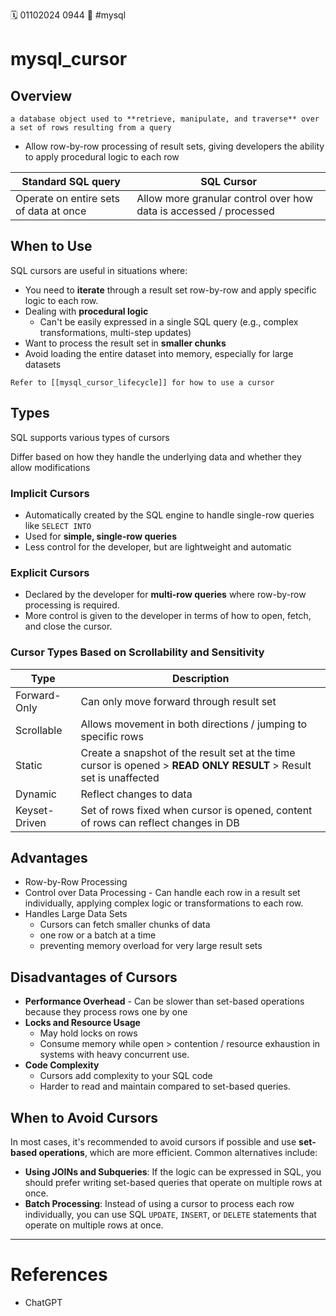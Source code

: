 🗓️ 01102024 0944
📎 #mysql 

# mysql_cursor

## Overview

```ad-note
a database object used to **retrieve, manipulate, and traverse** over a set of rows resulting from a query
```

- Allow row-by-row processing of result sets, giving developers the ability to apply procedural logic to each row

| Standard SQL query                     | SQL Cursor                                                        |
| -------------------------------------- | ----------------------------------------------------------------- |
| Operate on entire sets of data at once | Allow more granular control over how data is accessed / processed |

## When to Use

SQL cursors are useful in situations where:
- You need to **iterate** through a result set row-by-row and apply specific logic to each row.
- Dealing with **procedural logic** 
	- Can't be easily expressed in a single SQL query (e.g., complex transformations, multi-step updates)
- Want to process the result set in **smaller chunks** 
- Avoid loading the entire dataset into memory, especially for large datasets

```ad-info
Refer to [[mysql_cursor_lifecycle]] for how to use a cursor
```

## Types

SQL supports various types of cursors

Differ based on how they handle the underlying data and whether they allow modifications

###  Implicit Cursors
- Automatically created by the SQL engine to handle single-row queries like `SELECT INTO`
- Used for **simple, single-row queries**
- Less control for the developer, but are lightweight and automatic

### Explicit Cursors

- Declared by the developer for **multi-row queries** where row-by-row processing is required.
- More control is given to the developer in terms of how to open, fetch, and close the cursor.

### Cursor Types Based on Scrollability and Sensitivity
| Type          | Description                                                                                                        |
| ------------- | ------------------------------------------------------------------------------------------------------------------ |
| Forward-Only  | Can only move forward through result set                                                                           |
| Scrollable    | Allows movement in both directions / jumping to specific rows                                                      |
| Static        | Create a snapshot of the result set at the time cursor is opened > **READ ONLY RESULT** > Result set is unaffected |
| Dynamic       | Reflect changes to data                                                                                            |
| Keyset-Driven | Set of rows fixed when cursor is opened, content of rows can reflect changes in DB                                 |

## Advantages 
- Row-by-Row Processing 
- Control over Data Processing - Can handle each row in a result set individually, applying complex logic or transformations to each row.
- Handles Large Data Sets 
	- Cursors can fetch smaller chunks of data 
	- one row or a batch at a time
	- preventing memory overload for very large result sets

## Disadvantages of Cursors
- **Performance Overhead** - Can be slower than set-based operations because they process rows one by one
- **Locks and Resource Usage**
	- May hold locks on rows
	- Consume memory while open > contention / resource exhaustion in systems with heavy concurrent use.
- **Code Complexity** 
	- Cursors add complexity to your SQL code
	- Harder to read and maintain compared to set-based queries.

## When to Avoid Cursors

In most cases, it's recommended to avoid cursors if possible and use **set-based operations**, which are more efficient. Common alternatives include:

- **Using JOINs and Subqueries**: If the logic can be expressed in SQL, you should prefer writing set-based queries that operate on multiple rows at once.
- **Batch Processing**: Instead of using a cursor to process each row individually, you can use SQL `UPDATE`, `INSERT`, or `DELETE` statements that operate on multiple rows at once.

---

# References
- ChatGPT
